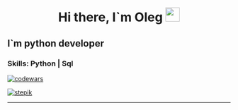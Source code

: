 
<h1 align="center">Hi there, I`m Oleg
<img src="https://github.com/blackcater/blackcater/raw/main/images/Hi.gif" height="32"/></h1>

<h2 align="left"> I`m python developer </h2>
<h3 ahign="left"> Skills: Python | Sql </h3>



[![codewars](https://www.codewars.com/users/leggoo/badges/small)](https://www.codewars.com/users/leggoo) 

[![stepik](https://stepik.org/users/347262404/profile)](https://stepik.org/users/347262404/profile)




****
<!--
**yakhovets-o/yakhovets-o** is a ✨ _special_ ✨ repository because its `README.md` (this file) appears on your GitHub profile.

Here are some ideas to get you started:

- 🔭 I’m currently working on ...
- 🌱 I’m currently learning ...
- 👯 I’m looking to collaborate on ...
- 🤔 I’m looking for help with ...
- 💬 Ask me about ...
- 📫 How to reach me: ...
- 😄 Pronouns: ...
- ⚡ Fun fact: ...
-->
